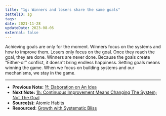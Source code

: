 ```yaml
---
title: "1g: Winners and losers share the same goals"
zettelID: 1g
tags:
date: 2021-11-28
updateDate: 2023-08-06
external: false
---
```



Achieving goals are only for the moment. Winners focus on the systems and how to improve them. Losers only focus on the goal. Once they reach the goal, they are done. Winners are never done. Because the goals create "Either-or" conflict, it doesn't bring endless happiness. Setting goals means winning the game. When we focus on building systems and our mechanisms, we stay in the game.

---

- **Previous Note:** [1f: Elaboration on An Idea](/notes/1f/)
- **Next Note:** [1h: Continuous Improvement Means Changing The System; Not The Goal](/notes/1h/)
- **Source(s):** Atomic Habits
- **Resourced:** [Growth with Systematic Bliss](/growth-with-systematic-bliss/)
